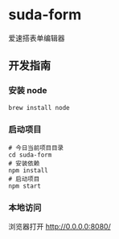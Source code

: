 # suda-form

爱速搭表单编辑器

## 开发指南
### 安装 node
```shell
brew install node
```

### 启动项目

```shell
# 今日当前项目目录
cd suda-form
# 安装依赖
npm install
# 启动项目
npm start
```

### 本地访问

浏览器打开 http://0.0.0.0:8080/